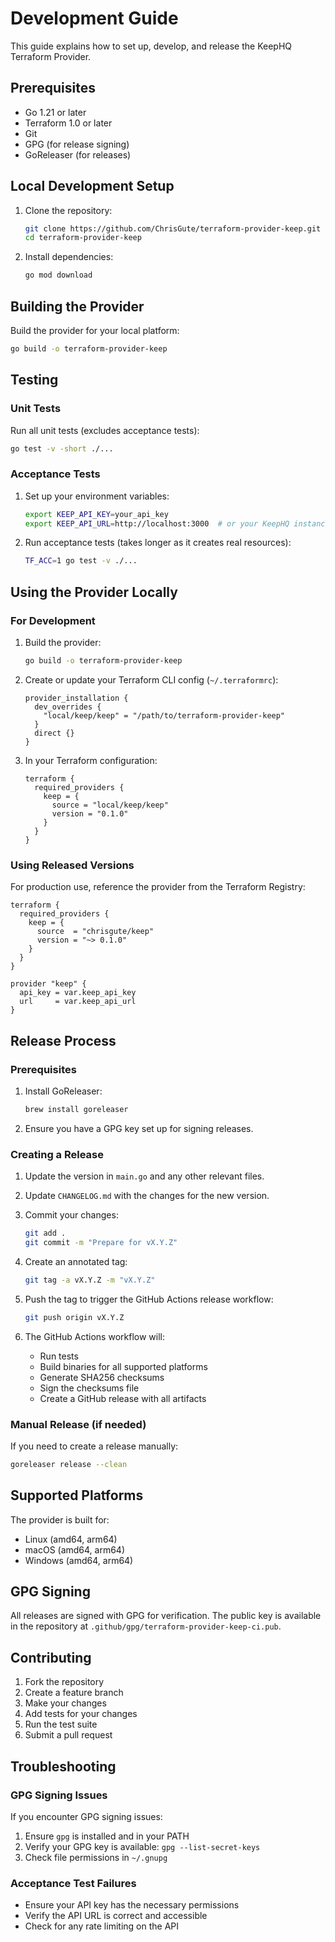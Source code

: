 # Development Guide

This guide explains how to set up, develop, and release the KeepHQ Terraform Provider.

## Prerequisites

- Go 1.21 or later
- Terraform 1.0 or later
- Git
- GPG (for release signing)
- GoReleaser (for releases)

## Local Development Setup

1. Clone the repository:
   ```bash
   git clone https://github.com/ChrisGute/terraform-provider-keep.git
   cd terraform-provider-keep
   ```

2. Install dependencies:
   ```bash
   go mod download
   ```

## Building the Provider

Build the provider for your local platform:

```bash
go build -o terraform-provider-keep
```

## Testing

### Unit Tests

Run all unit tests (excludes acceptance tests):

```bash
go test -v -short ./...
```

### Acceptance Tests

1. Set up your environment variables:
   ```bash
   export KEEP_API_KEY=your_api_key
   export KEEP_API_URL=http://localhost:3000  # or your KeepHQ instance URL
   ```

2. Run acceptance tests (takes longer as it creates real resources):
   ```bash
   TF_ACC=1 go test -v ./...
   ```

## Using the Provider Locally

### For Development

1. Build the provider:
   ```bash
   go build -o terraform-provider-keep
   ```

2. Create or update your Terraform CLI config (`~/.terraformrc`):
   ```hcl
   provider_installation {
     dev_overrides {
       "local/keep/keep" = "/path/to/terraform-provider-keep"
     }
     direct {}
   }
   ```

3. In your Terraform configuration:
   ```hcl
   terraform {
     required_providers {
       keep = {
         source = "local/keep/keep"
         version = "0.1.0"
       }
     }
   }
   ```

### Using Released Versions

For production use, reference the provider from the Terraform Registry:

```hcl
terraform {
  required_providers {
    keep = {
      source  = "chrisgute/keep"
      version = "~> 0.1.0"
    }
  }
}

provider "keep" {
  api_key = var.keep_api_key
  url     = var.keep_api_url
}
```

## Release Process

### Prerequisites

1. Install GoReleaser:
   ```bash
   brew install goreleaser
   ```

2. Ensure you have a GPG key set up for signing releases.

### Creating a Release

1. Update the version in `main.go` and any other relevant files.

2. Update `CHANGELOG.md` with the changes for the new version.

3. Commit your changes:
   ```bash
   git add .
   git commit -m "Prepare for vX.Y.Z"
   ```

4. Create an annotated tag:
   ```bash
   git tag -a vX.Y.Z -m "vX.Y.Z"
   ```

5. Push the tag to trigger the GitHub Actions release workflow:
   ```bash
   git push origin vX.Y.Z
   ```

6. The GitHub Actions workflow will:
   - Run tests
   - Build binaries for all supported platforms
   - Generate SHA256 checksums
   - Sign the checksums file
   - Create a GitHub release with all artifacts

### Manual Release (if needed)

If you need to create a release manually:

```bash
goreleaser release --clean
```

## Supported Platforms

The provider is built for:
- Linux (amd64, arm64)
- macOS (amd64, arm64)
- Windows (amd64, arm64)

## GPG Signing

All releases are signed with GPG for verification. The public key is available in the repository at `.github/gpg/terraform-provider-keep-ci.pub`.

## Contributing

1. Fork the repository
2. Create a feature branch
3. Make your changes
4. Add tests for your changes
5. Run the test suite
6. Submit a pull request

## Troubleshooting

### GPG Signing Issues

If you encounter GPG signing issues:
1. Ensure `gpg` is installed and in your PATH
2. Verify your GPG key is available: `gpg --list-secret-keys`
3. Check file permissions in `~/.gnupg`

### Acceptance Test Failures

- Ensure your API key has the necessary permissions
- Verify the API URL is correct and accessible
- Check for any rate limiting on the API
